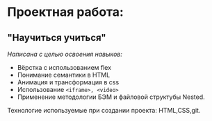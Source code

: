 # Проектная работа:
## "Научиться учиться"

*Написана с целью освоения навыков:*
- Вёрстка с использованием flex
- Понимание семантики в HTML
- Анимация и трансформация в css
- Использование `<iframe>, <video>`
- Применение методологии БЭМ и файловой структубы Nested.

Технологие используемые при создании проекта: HTML,CSS,git.
